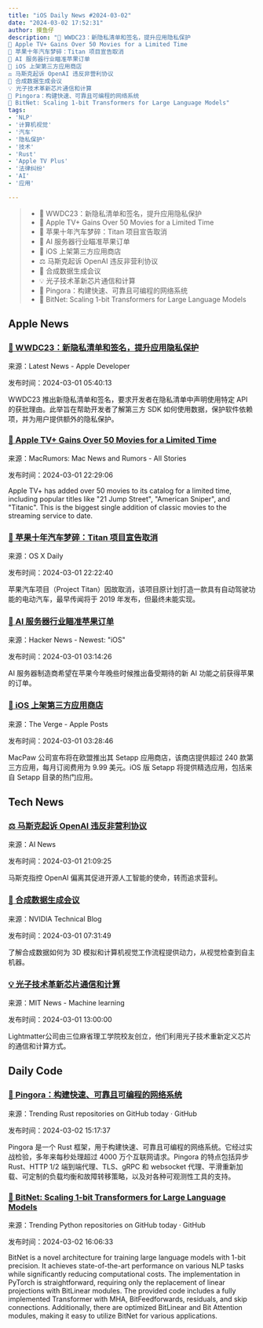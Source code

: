 ```yaml
---
title: "iOS Daily News #2024-03-02"
date: "2024-03-02 17:52:31"
author: 摸鱼仔
description: "🎉 WWDC23：新隐私清单和签名，提升应用隐私保护
🎥 Apple TV+ Gains Over 50 Movies for a Limited Time
🍎 苹果十年汽车梦碎：Titan 项目宣告取消
🌟 AI 服务器行业瞄准苹果订单
📱 iOS 上架第三方应用商店
⚖️ 马斯克起诉 OpenAI 违反非营利协议
🌟 合成数据生成会议
💡 光子技术革新芯片通信和计算
🚀 Pingora：构建快速、可靠且可编程的网络系统
🌟 BitNet: Scaling 1-bit Transformers for Large Language Models"
tags: 
- 'NLP'
- '计算机视觉'
- '汽车'
- '隐私保护'
- '技术'
- 'Rust'
- 'Apple TV Plus'
- '法律纠纷'
- 'AI'
- '应用'

---
```


> - 🎉 WWDC23：新隐私清单和签名，提升应用隐私保护
> - 🎥 Apple TV+ Gains Over 50 Movies for a Limited Time
> - 🍎 苹果十年汽车梦碎：Titan 项目宣告取消
> - 🌟 AI 服务器行业瞄准苹果订单
> - 📱 iOS 上架第三方应用商店
> - ⚖️ 马斯克起诉 OpenAI 违反非营利协议
> - 🌟 合成数据生成会议
> - 💡 光子技术革新芯片通信和计算
> - 🚀 Pingora：构建快速、可靠且可编程的网络系统
> - 🌟 BitNet: Scaling 1-bit Transformers for Large Language Models

## Apple News

### [🎉 WWDC23：新隐私清单和签名，提升应用隐私保护](https://developer.apple.com/news/?id=3d8a9yyh)

来源：Latest News - Apple Developer

发布时间：2024-03-01 05:40:13

WWDC23 推出新隐私清单和签名，要求开发者在隐私清单中声明使用特定 API 的获批理由。此举旨在帮助开发者了解第三方 SDK 如何使用数据，保护软件依赖项，并为用户提供额外的隐私保护。

### [🎥 Apple TV+ Gains Over 50 Movies for a Limited Time](https://www.macrumors.com/2024/03/01/apple-tv-gains-over-50-movies-for-a-limited-time/)

来源：MacRumors: Mac News and Rumors - All Stories

发布时间：2024-03-01 22:29:06

Apple TV+ has added over 50 movies to its catalog for a limited time, including popular titles like "21 Jump Street", "American Sniper", and "Titanic". This is the biggest single addition of classic movies to the streaming service to date.

### [🍎 苹果十年汽车梦碎：Titan 项目宣告取消](https://osxdaily.com/2024/03/01/apple-cancels-the-apple-car-project/)

来源：OS X Daily

发布时间：2024-03-01 22:22:40

苹果汽车项目（Project Titan）因故取消，该项目原计划打造一款具有自动驾驶功能的电动汽车，最早传闻将于 2019 年发布，但最终未能实现。

### [🌟 AI 服务器行业瞄准苹果订单](https://www.macrumors.com/2024/02/29/ios-18-ai-server-industry-aiming-to-win-business/)

来源：Hacker News - Newest: "iOS"

发布时间：2024-03-01 03:14:26

AI 服务器制造商希望在苹果今年晚些时候推出备受期待的新 AI 功能之前获得苹果的订单。

### [📱 iOS 上架第三方应用商店](https://www.theverge.com/2024/2/29/24086792/setapp-subscription-only-ios-app-store)

来源：The Verge -  Apple Posts

发布时间：2024-03-01 03:28:46

MacPaw 公司宣布将在欧盟推出其 Setapp 应用商店，该商店提供超过 240 款第三方应用，每月订阅费用为 9.99 美元。iOS 版 Setapp 将提供精选应用，包括来自 Setapp 目录的热门应用。

## Tech News

### [⚖️ 马斯克起诉 OpenAI 违反非营利协议](https://www.artificialintelligence-news.com/2024/03/01/elon-musk-sues-openai-alleged-breach-nonprofit-agreement/)

来源：AI News

发布时间：2024-03-01 21:09:25

马斯克指控 OpenAI 偏离其促进开源人工智能的使命，转而追求营利。

### [🌟 合成数据生成会议](https://nvda.ws/49QuDze#new_tab)

来源：NVIDIA Technical Blog

发布时间：2024-03-01 07:31:49

了解合成数据如何为 3D 模拟和计算机视觉工作流程提供动力，从视觉检查到自主机器。

### [💡 光子技术革新芯片通信和计算](https://news.mit.edu/2024/startup-lightmatter-accelerates-progress-toward-light-speed-computing-0301)

来源：MIT News - Machine learning

发布时间：2024-03-01 13:00:00

Lightmatter公司由三位麻省理工学院校友创立，他们利用光子技术重新定义芯片的通信和计算方式。

## Daily Code

### [🚀 Pingora：构建快速、可靠且可编程的网络系统](https://github.com/cloudflare/pingora)

来源：Trending Rust repositories on GitHub today · GitHub

发布时间：2024-03-02 15:17:37

Pingora 是一个 Rust 框架，用于构建快速、可靠且可编程的网络系统。它经过实战检验，多年来每秒处理超过 4000 万个互联网请求。Pingora 的特点包括异步 Rust、HTTP 1/2 端到端代理、TLS、gRPC 和 websocket 代理、平滑重新加载、可定制的负载均衡和故障转移策略，以及对各种可观测性工具的支持。

### [🌟 BitNet: Scaling 1-bit Transformers for Large Language Models](https://github.com/kyegomez/BitNet)

来源：Trending Python repositories on GitHub today · GitHub

发布时间：2024-03-02 16:06:33

BitNet is a novel architecture for training large language models with 1-bit precision. It achieves state-of-the-art performance on various NLP tasks while significantly reducing computational costs. The implementation in PyTorch is straightforward, requiring only the replacement of linear projections with BitLinear modules. The provided code includes a fully implemented Transformer with MHA, BitFeedforwards, residuals, and skip connections. Additionally, there are optimized BitLinear and Bit Attention modules, making it easy to utilize BitNet for various applications.
